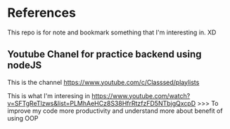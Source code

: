 # References
This repo is for note and bookmark something that I'm interesting in. XD

## Youtube Chanel for practice backend using nodeJS

This is the channel
https://www.youtube.com/c/Classsed/playlists

This is what I'm interesing in
https://www.youtube.com/watch?v=SFTgReTlzws&list=PLMhAeHCz8S38HfrRtzfzFD5NTbjgQxcpD >>> To improve my code more productivity and understand more about benefit of using OOP


